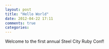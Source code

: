 ```yaml
---
layout: post
title: "Hello World"
date: 2012-04-22 17:11
comments: true
categories:
---
```


Welcome to the first annual Steel City Ruby Conf!
